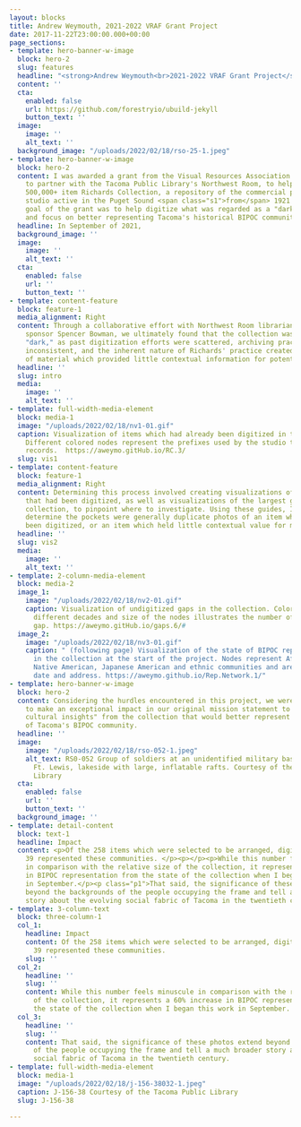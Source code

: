 ```yaml
---
layout: blocks
title: Andrew Weymouth, 2021-2022 VRAF Grant Project
date: 2017-11-22T23:00:00.000+00:00
page_sections:
- template: hero-banner-w-image
  block: hero-2
  slug: features
  headline: "<strong>Andrew Weymouth<br>2021-2022 VRAF Grant Project</strong>"
  content: ''
  cta:
    enabled: false
    url: https://github.com/forestryio/ubuild-jekyll
    button_text: ''
  image:
    image: ''
    alt_text: ''
  background_image: "/uploads/2022/02/18/rso-25-1.jpeg"
- template: hero-banner-w-image
  block: hero-2
  content: I was awarded a grant from the Visual Resources Association Foundation
    to partner with the Tacoma Public Library's Northwest Room, to help digitize the
    500,000+ item Richards Collection, a repository of the commercial photography
    studio active in the Puget Sound <span class="s1">from</span> 1921 to 1980. The
    goal of the grant was to help digitize what was regarded as a "dark archive,"
    and focus on better representing Tacoma's historical BIPOC community.
  headline: In September of 2021,
  background_image: ''
  image:
    image: ''
    alt_text: ''
  cta:
    enabled: false
    url: ''
    button_text: ''
- template: content-feature
  block: feature-1
  media_alignment: Right
  content: Through a collaborative effort with Northwest Room librarian and project
    sponsor Spencer Bowman, we ultimately found that the collection was not so much
    "dark," as past digitization efforts were scattered, archiving practices were
    inconsistent, and the inherent nature of Richards' practice created a large amount
    of material which provided little contextual information for potential users.
  headline: ''
  slug: intro
  media:
    image: ''
    alt_text: ''
- template: full-width-media-element
  block: media-1
  image: "/uploads/2022/02/18/nv1-01.gif"
  caption: Visualization of items which had already been digitized in the collection.
    Different colored nodes represent the prefixes used by the studio to organize
    records.  https://aweymo.gitHub.io/RC.3/
  slug: vis1
- template: content-feature
  block: feature-1
  media_alignment: Right
  content: Determining this process involved creating visualizations of the items
    that had been digitized, as well as visualizations of the largest gaps in the
    collection, to pinpoint where to investigate. Using these guides, I was able to
    determine the pockets were generally duplicate photos of an item which had already
    been digitized, or an item which held little contextual value for most patrons.
  headline: ''
  slug: vis2
  media:
    image: ''
    alt_text: ''
- template: 2-column-media-element
  block: media-2
  image_1:
    image: "/uploads/2022/02/18/nv2-01.gif"
    caption: Visualization of undigitized gaps in the collection. Colors represent
      different decades and size of the nodes illustrates the number of items in the
      gap. https://aweymo.gitHub.io/gaps.6/#
  image_2:
    image: "/uploads/2022/02/18/nv3-01.gif"
    caption: " (following page) Visualization of the state of BIPOC representation
      in the collection at the start of the project. Nodes represent African American,
      Native American, Japanese American and ethnic communities and are arranged by
      date and address. https://aweymo.github.io/Rep.Network.1/"
- template: hero-banner-w-image
  block: hero-2
  content: Considering the hurdles encountered in this project, we were still able
    to make an exceptional impact in our original mission statement to surface "significant
    cultural insights" from the collection that would better represent the history
    of Tacoma's BIPOC community.
  headline: ''
  image:
    image: "/uploads/2022/02/18/rso-052-1.jpeg"
    alt_text: RS0-052 Group of soldiers at an unidentified military base, possibly
      Ft. Lewis, lakeside with large, inflatable rafts. Courtesy of the Tacoma Public
      Library
  cta:
    enabled: false
    url: ''
    button_text: ''
  background_image: ''
- template: detail-content
  block: text-1
  headline: Impact
  content: <p>Of the 258 items which were selected to be arranged, digitized and described,
    39 represented these communities. </p><p></p><p>While this number feels minuscule
    in comparison with the relative size of the collection, it represents a 60% increase
    in BIPOC representation from the state of the collection when I began this work
    in September.</p><p class="p1">That said, the significance of these photos extend
    beyond the backgrounds of the people occupying the frame and tell a much broader
    story about the evolving social fabric of Tacoma in the twentieth century.</p>
- template: 3-column-text
  block: three-column-1
  col_1:
    headline: Impact
    content: Of the 258 items which were selected to be arranged, digitized and described,
      39 represented these communities.
    slug: ''
  col_2:
    headline: ''
    slug: ''
    content: While this number feels minuscule in comparison with the relative size
      of the collection, it represents a 60% increase in BIPOC representation from
      the state of the collection when I began this work in September.
  col_3:
    headline: ''
    slug: ''
    content: That said, the significance of these photos extend beyond the backgrounds
      of the people occupying the frame and tell a much broader story about the evolving
      social fabric of Tacoma in the twentieth century.
- template: full-width-media-element
  block: media-1
  image: "/uploads/2022/02/18/j-156-38032-1.jpeg"
  caption: J-156-38 Courtesy of the Tacoma Public Library
  slug: J-156-38

---
```

